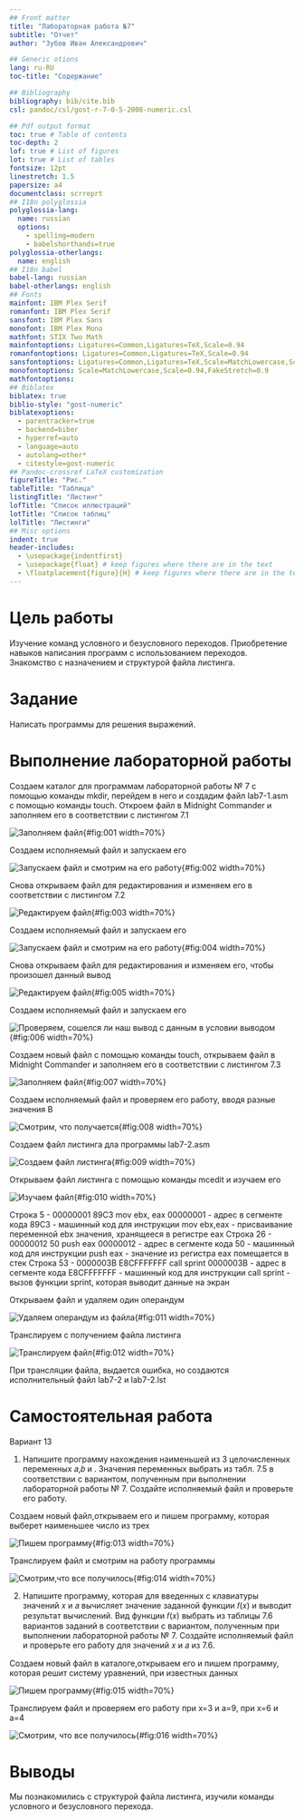 ```yaml
---
## Front matter
title: "Лабораторная работа №7"
subtitle: "Отчет"
author: "Зубов Иван Александрович"

## Generic otions
lang: ru-RU
toc-title: "Содержание"

## Bibliography
bibliography: bib/cite.bib
csl: pandoc/csl/gost-r-7-0-5-2008-numeric.csl

## Pdf output format
toc: true # Table of contents
toc-depth: 2
lof: true # List of figures
lot: true # List of tables
fontsize: 12pt
linestretch: 1.5
papersize: a4
documentclass: scrreprt
## I18n polyglossia
polyglossia-lang:
  name: russian
  options:
	- spelling=modern
	- babelshorthands=true
polyglossia-otherlangs:
  name: english
## I18n babel
babel-lang: russian
babel-otherlangs: english
## Fonts
mainfont: IBM Plex Serif
romanfont: IBM Plex Serif
sansfont: IBM Plex Sans
monofont: IBM Plex Mono
mathfont: STIX Two Math
mainfontoptions: Ligatures=Common,Ligatures=TeX,Scale=0.94
romanfontoptions: Ligatures=Common,Ligatures=TeX,Scale=0.94
sansfontoptions: Ligatures=Common,Ligatures=TeX,Scale=MatchLowercase,Scale=0.94
monofontoptions: Scale=MatchLowercase,Scale=0.94,FakeStretch=0.9
mathfontoptions:
## Biblatex
biblatex: true
biblio-style: "gost-numeric"
biblatexoptions:
  - parentracker=true
  - backend=biber
  - hyperref=auto
  - language=auto
  - autolang=other*
  - citestyle=gost-numeric
## Pandoc-crossref LaTeX customization
figureTitle: "Рис."
tableTitle: "Таблица"
listingTitle: "Листинг"
lofTitle: "Список иллюстраций"
lotTitle: "Список таблиц"
lolTitle: "Листинги"
## Misc options
indent: true
header-includes:
  - \usepackage{indentfirst}
  - \usepackage{float} # keep figures where there are in the text
  - \floatplacement{figure}{H} # keep figures where there are in the text
---
```


# Цель работы

Изучение команд условного и безусловного переходов. Приобретение навыков написания программ с использованием переходов. Знакомство с назначением и структурой файла листинга.


# Задание

Написать программы для решения выражений.



# Выполнение лабораторной работы

Создаем каталог для программам лабораторной работы № 7 с помощью команды mkdir, перейдем в него и создадим файл lab7-1.asm с помощью команды touch. Откроем файл в Midnight Commander и заполняем его в соответствии с листингом 7.1

![Заполняем файл](image/1.png){#fig:001 width=70%}

Создаем исполняемый файл и запускаем его

![Запускаем файл и смотрим на его работу](image/2.png){#fig:002 width=70%}

Снова открываем файл для редактирования и изменяем его в соответствии с
листингом 7.2

![Редактируем файл](image/3.png){#fig:003 width=70%}

Создаем исполняемый файл и запускаем его

![Запускаем файл и смотрим на его работу](image/4.png){#fig:004 width=70%}

Снова открываем файл для редактирования и изменяем его, чтобы произошел
данный вывод

![Редактируем файл](image/5.png){#fig:005 width=70%}

Создаем исполняемый файл и запускаем его

![Проверяем, сошелся ли наш вывод с данным в условии выводом](image/6.png){#fig:006 width=70%}

Создаем новый файл с помощью команды touch, открываем файл в Midnight Commander и заполняем его в соответствии с листингом 7.3

![Заполняем файл](image/7.png){#fig:007 width=70%}

Создаем исполняемый файл и проверяем его работу, вводя разные значения B

![Смотрим, что получается](image/8.png){#fig:008 width=70%}

Создаем файл листинга дла программы lab7-2.asm

![Создаем файл листинга](image/9.png){#fig:009 width=70%}

Открываем файл листинга с помощью команды mcedit и изучаем его

![Изучаем файл](image/10.png){#fig:010 width=70%}

Строка 5 - 00000001 89C3 mov ebx, eax 00000001 - адрес в сегменте кода 89C3 - машинный код для инструкции mov ebx,eax - присваивание переменной ebx значения, хранящееся в регистре eax
Строка 26 - 00000012 50 push eax 00000012 - адрес в сегменте кода 50 - машинный код для инструкции push eax - значение из регистра eax помещается в стек
Строка 53 - 0000003B E8CFFFFFFF call sprint 0000003B - адрес в сегменте кода E8CFFFFFFF - машинный код для инструкции call sprint - вызов функции sprint, которая выводит данные на экран

Открываем файл и удаляем один операндум

![Удаляем операндум из файла](image/11.png){#fig:011 width=70%}

Транслируем с получением файла листинга

![Транслируем файл](image/12.png){#fig:012 width=70%}

При трансляции файла, выдается ошибка, но создаются исполнительный файл
lab7-2 и lab7-2.lst

# Самостоятельная работа

Вариант 13

1) Напишите программу нахождения наименьшей из 3 целочисленных переменных 𝑎,𝑏 и .
Значения переменных выбрать из табл. 7.5 в соответствии с вариантом, полученным
при выполнении лабораторной работы № 7. Создайте исполняемый файл и проверьте
его работу.

Создаем новый файл,открываем его и пишем программу, которая выберет наименьшее число из
трех 

![Пишем программу](image/13.png){#fig:013 width=70%}

Транслируем файл и смотрим на работу программы

![Смотрим,что все получилось](image/14.png){#fig:014 width=70%}

2) Напишите программу, которая для введенных с клавиатуры значений 𝑥 и 𝑎 вычисляет
значение заданной функции 𝑓(𝑥) и выводит результат вычислений. Вид функции 𝑓(𝑥)
выбрать из таблицы 7.6 вариантов заданий в соответствии с вариантом, полученным
при выполнении лабораторной работы № 7. Создайте исполняемый файл и проверьте
его работу для значений 𝑥 и 𝑎 из 7.6.

Создаем новый файл в каталоге,открываем его и пишем программу, которая решит систему уравнений, при известных данных

![Пишем программу](image/15.png){#fig:015 width=70%}

Транслируем файл и проверяем его работу при x=3 и а=9, при х=6 и а=4

![Смотрим, что все получилось](image/16.png){#fig:016 width=70%}

# Выводы

Мы познакомились с структурой файла листинга, изучили команды условного и безусловного перехода.


